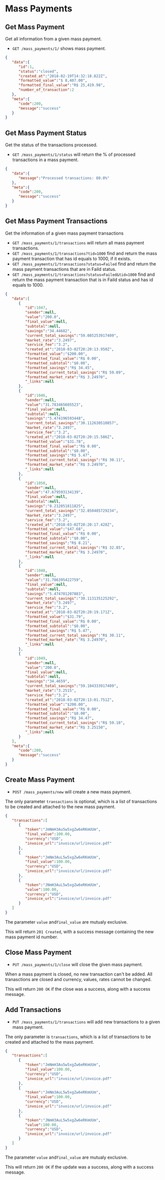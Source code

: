 Mass Payments
=============

Get Mass Payment
----------------

Get all information from a given mass payment.


* `GET /mass_payments/1/` shows mass payment.

```json
{
   "data":{
      "id":1,
      "status":"closed",
      "created_at":"2018-02-19T14:32:18.822Z",
      "formatted_value":"$ 8,407.00",
      "formatted_final_value":"R$ 25,419.98",
      "number_of_transaction":2
   },
   "meta":{
      "code":200,
      "message":"success"
   }
}
```

Get Mass Payment Status
-----------------------

Get the status of the transactions processed.

* `GET /mass_payments/1/status` will return the % of processed transactions in a mass payment.

```json
{
   "data":{
      "message":"Processed transactions: 80.0%"
   },
   "meta":{
      "code":200,
      "message":"success"
   }
}
```

Get Mass Payment Transactions
-----------------------------

Get the information of a given mass payment transactions

* `GET /mass_payments/1/transactions` will return all mass payment transactions.
* `GET /mass_payments/1/transactions?tid=1000` find and return the mass payment transaction that has id equals to 1000, if it exists.
* `GET /mass_payments/1/transactions?status=Failed` find and return the mass payment transactions that are in Faild status.
* `GET /mass_payments/1/transactions?status=Failed&tid=1000` find and return the mass payment transaction that is in Faild status and has id equals to 1000.


```json
{
   "data":[
      {
         "id":1047,
         "sender":null,
         "value":"200.0",
         "final_value":null,
         "subtotal":null,
         "savings":"34.44682",
         "current_total_savings":"59.085253917409",
         "market_rate":"3.2497",
         "service_fee":"3.2",
         "created_at":"2018-03-02T20:20:13.950Z",
         "formatted_value":"$200.00",
         "formatted_final_value":"R$ 0.00",
         "formatted_subtotal":"$0.00",
         "formatted_savings":"R$ 34.45",
         "formatted_current_total_savings":"R$ 59.09",
         "formatted_market_rate":"R$ 3.24970",
         "_links":null
      },
      {
         "id":1046,
         "sender":null,
         "value":"31.783465605523",
         "final_value":null,
         "subtotal":null,
         "savings":"5.474196593448",
         "current_total_savings":"30.112630510857",
         "market_rate":"3.2497",
         "service_fee":"3.2",
         "created_at":"2018-03-02T20:20:15.586Z",
         "formatted_value":"$31.78",
         "formatted_final_value":"R$ 0.00",
         "formatted_subtotal":"$0.00",
         "formatted_savings":"R$ 5.47",
         "formatted_current_total_savings":"R$ 30.11",
         "formatted_market_rate":"R$ 3.24970",
         "_links":null
      },
      {
         "id":1050,
         "sender":null,
         "value":"47.679593134139",
         "final_value":null,
         "subtotal":null,
         "savings":"8.212051811825",
         "current_total_savings":"32.850485729234",
         "market_rate":"3.2497",
         "service_fee":"3.2",
         "created_at":"2018-03-02T20:20:17.428Z",
         "formatted_value":"$47.68",
         "formatted_final_value":"R$ 0.00",
         "formatted_subtotal":"$0.00",
         "formatted_savings":"R$ 8.21",
         "formatted_current_total_savings":"R$ 32.85",
         "formatted_market_rate":"R$ 3.24970",
         "_links":null
      },
      {
         "id":1048,
         "sender":null,
         "value":"31.786395422759",
         "final_value":null,
         "subtotal":null,
         "savings":"5.474701207883",
         "current_total_savings":"30.113135125292",
         "market_rate":"3.2497",
         "service_fee":"3.2",
         "created_at":"2018-03-02T20:20:19.171Z",
         "formatted_value":"$31.79",
         "formatted_final_value":"R$ 0.00",
         "formatted_subtotal":"$0.00",
         "formatted_savings":"R$ 5.47",
         "formatted_current_total_savings":"R$ 30.11",
         "formatted_market_rate":"R$ 3.24970",
         "_links":null
      },
      {
         "id":1049,
         "sender":null,
         "value":"200.0",
         "final_value":null,
         "subtotal":null,
         "savings":"34.4659",
         "current_total_savings":"59.104333917409",
         "market_rate":"3.2515",
         "service_fee":"3.2",
         "created_at":"2018-03-02T20:13:01.751Z",
         "formatted_value":"$200.00",
         "formatted_final_value":"R$ 0.00",
         "formatted_subtotal":"$0.00",
         "formatted_savings":"R$ 34.47",
         "formatted_current_total_savings":"R$ 59.10",
         "formatted_market_rate":"R$ 3.25150",
         "_links":null
      }
   ],
   "meta":{
      "code":200,
      "message":"success"
   }
}
```

Create Mass Payment
-------------------

* `POST /mass_payments/new` will create a new mass payment.

The only parameter `transactions` is optional, which is a list of transactions to be created and attached to the new mass payment.

```json
{
   "transactions":[
      {
         "token":"JmNmH3Au5w5xgZw6eRKmUUm",
         "final_value":100.00,
         "currency":"USD",
         "invoice_url":"invoice/url/invoice.pdf"
      },
      {
         "token":"JmNm3AuL5w5xgZw6eRKmUUm",
         "final_value":100.00,
         "currency":"USD",
         "invoice_url":"invoice/url/invoice.pdf"
      },
      {
         "token":"JNmH3AuL5w5xgZw6eRKmUUm",
         "value":100.00,
         "currency":"USD",
         "invoice_url":"invoice/url/invoice.pdf"
      }
   ]
}
```

The parameter `value` and`final_value` are mutualy exclusive.

This will return `201 Created`, with a success message containing the new mass payment id number.


Close Mass Payment
------------------

* `PUT /mass_payments/1/close` will close the given mass payment.

When a mass payment is closed, no new transaction can't be added. All tranasctions are closed and currency, values, rates cannot be changed.


This will return `200 OK` if the close was a success, along with a success message.


Add Transactions
----------------

* `PUT /mass_payments/1/transactions` will add new transactions to a given mass payment.

The only parameter is `transactions`, which is a list of transactions to be created and attached to the mass payment.

```json
{
   "transactions":[
      {
         "token":"JmNmH3Au5w5xgZw6eRKmUUm",
         "final_value":100.00,
         "currency":"USD",
         "invoice_url":"invoice/url/invoice.pdf"
      },
      {
         "token":"JmNm3AuL5w5xgZw6eRKmUUm",
         "final_value":100.00,
         "currency":"USD",
         "invoice_url":"invoice/url/invoice.pdf"
      },
      {
         "token":"JNmH3AuL5w5xgZw6eRKmUUm",
         "value":100.00,
         "currency":"USD",
         "invoice_url":"invoice/url/invoice.pdf"
      }
   ]
}
```

The parameter `value` and`final_value` are mutualy exclusive.

This will return `200 OK` if the update was a success, along with a success message.
